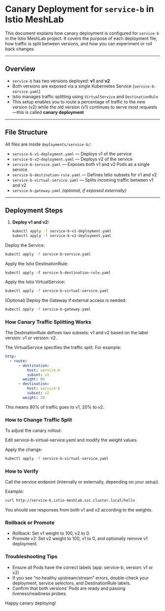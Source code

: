 # Canary Deployment for `service-b` in Istio MeshLab

This document explains how canary deployment is configured for `service-b` in the Istio MeshLab project. It covers the purpose of each deployment file, how traffic is split between versions, and how you can experiment or roll back changes.

---

## Overview

- `service-b` has two versions deployed: **v1** and **v2**
- Both versions are exposed via a single Kubernetes Service (`service-b-service.yaml`)
- Istio manages traffic splitting using `VirtualService` and `DestinationRule`
- This setup enables you to route a percentage of traffic to the new version (v2) while the old version (v1) continues to serve most requests—this is called **canary deployment**

---

## File Structure

All files are inside `deployments/service-b/`:

- `service-b-v1-deployment.yaml` — Deploys v1 of the service
- `service-b-v2-deployment.yaml` — Deploys v2 of the service
- `service-b-service.yaml` — Exposes both v1 and v2 Pods as a single service
- `service-b-destination-rule.yaml` — Defines Istio subsets for v1 and v2
- `service-b-virtual-service.yaml` — Splits incoming traffic between v1 and v2
- `service-b-gateway.yaml` *(optional, if exposed externally)*

---

## Deployment Steps

1. **Deploy v1 and v2:**
   ```bash
   kubectl apply -f service-b-v1-deployment.yaml
   kubectl apply -f service-b-v2-deployment.yaml
   ```
Deploy the Service:

```bash
kubectl apply -f service-b-service.yaml
```
Apply the Istio DestinationRule:

```basg
kubectl apply -f service-b-destination-rule.yaml
```
Apply the Istio VirtualService:

```bash
kubectl apply -f service-b-virtual-service.yaml
```
(Optional) Deploy the Gateway if external access is needed:

```bash
kubectl apply -f service-b-gateway.yaml
```
### How Canary Traffic Splitting Works
The DestinationRule defines two subsets: v1 and v2 based on the label version: v1 or version: v2.

The VirtualService specifies the traffic split. For example:

```yaml
http:
  - route:
      - destination:
          host: service-b
          subset: v1
        weight: 80
      - destination:
          host: service-b
          subset: v2
        weight: 20
```
This means 80% of traffic goes to v1, 20% to v2.

### How to Change Traffic Split
To adjust the canary rollout:

Edit service-b-virtual-service.yaml and modify the weight values.

Apply the change:

```bash
kubectl apply -f service-b-virtual-service.yaml
```
### How to Verify
Call the service endpoint (internally or externally, depending on your setup).

Example:

```bash
curl http://service-b.istio-meshlab.svc.cluster.local/hello
```
You should see responses from both v1 and v2 according to the weights.

### Rollback or Promote
- Rollback: Set v1 weight to 100, v2 to 0.
- Promote v2: Set v2 weight to 100, v1 to 0, and optionally remove v1 deployment.

### Troubleshooting Tips
- Ensure all Pods have the correct labels (app: service-b, version: v1 or v2)
- If you see “no healthy upstream/stream” errors, double-check your deployment, service selectors, and DestinationRule labels.
- Confirm that both versions’ Pods are ready and passing liveness/readiness probes.

Happy canary deploying!
